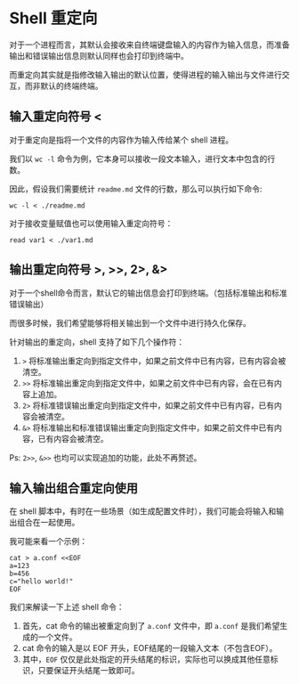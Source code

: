 # Shell 重定向

对于一个进程而言，其默认会接收来自终端键盘输入的内容作为输入信息，而准备输出和错误输出信息则默认同样也会打印到终端中。

而重定向其实就是指修改输入输出的默认位置，使得进程的输入输出与文件进行交互，而非默认的终端终端。

## 输入重定向符号 <

对于重定向是指将一个文件的内容作为输入传给某个 shell 进程。

我们以 `wc -l` 命令为例，它本身可以接收一段文本输入，进行文本中包含的行数。

因此，假设我们需要统计 `readme.md` 文件的行数，那么可以执行如下命令:

```shell
wc -l < ./readme.md
```

对于接收变量赋值也可以使用输入重定向符号：

```shell
read var1 < ./var1.md
```

## 输出重定向符号 >, >>, 2>, &>

对于一个shell命令而言，默认它的输出信息会打印到终端。（包括标准输出和标准错误输出）

而很多时候，我们希望能够将相关输出到一个文件中进行持久化保存。

针对输出的重定向，shell 支持了如下几个操作符：

1. `>` 将标准输出重定向到指定文件中，如果之前文件中已有内容，已有内容会被清空。
2. `>>` 将标准输出重定向到指定文件中，如果之前文件中已有内容，会在已有内容上追加。
3. `2>` 将标准错误输出重定向到指定文件中，如果之前文件中已有内容，已有内容会被清空。
4. `&>` 将标准输出和标准错误输出重定向到指定文件中，如果之前文件中已有内容，已有内容会被清空。

Ps: `2>>`, `&>>` 也均可以实现追加的功能，此处不再赘述。

## 输入输出组合重定向使用

在 shell 脚本中，有时在一些场景（如生成配置文件时），我们可能会将输入和输出组合在一起使用。

我可能来看一个示例：

```shell
cat > a.conf <<EOF
a=123
b=456
c="hello world!"
EOF
```

我们来解读一下上述 shell 命令：

1. 首先，cat 命令的输出被重定向到了 `a.conf` 文件中，即 `a.conf` 是我们希望生成的一个文件。
2. cat 命令的输入是以 EOF 开头，EOF结尾的一段输入文本（不包含EOF）。
3. 其中，`EOF` 仅仅是此处指定的开头结尾的标识，实际也可以换成其他任意标识，只要保证开头结尾一致即可。

